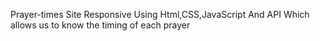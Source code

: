 Prayer-times Site Responsive Using Html,CSS,JavaScript And API Which allows us to know the timing of each prayer
